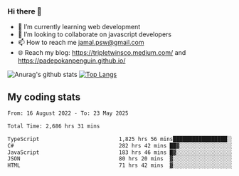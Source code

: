 ### Hi there 👋

<!--
**padepokanpenguin/padepokanpenguin** is a ✨ _special_ ✨ repository because its `README.md` (this file) appears on your GitHub profile.
-->

- 🌱 I’m currently learning  web development
- 👯 I’m looking to collaborate on javascript developers
- 📫 How to reach me jamal.psw@gmail.com
- 🌐 Reach my blog:
   https://tripletwinsco.medium.com/ and
   https://padepokanpenguin.github.io/

![Anurag's github stats](https://github-readme-stats.vercel.app/api?username=padepokanpenguin&count_private=true&disable_animations=false&show_icons=true&theme=default)
[![Top Langs](https://github-readme-stats.vercel.app/api/top-langs/?username=padepokanpenguin&theme=default&layout=compact)](https://github.com/padepokanpenguin)

## My coding stats

<!--START_SECTION:waka-->

```txt
From: 16 August 2022 - To: 23 May 2025

Total Time: 2,686 hrs 31 mins

TypeScript                         1,825 hrs 56 mins█████████████████░░░░░░░░   67.97 %
C#                                 282 hrs 42 mins ██▓░░░░░░░░░░░░░░░░░░░░░░   10.52 %
JavaScript                         183 hrs 46 mins █▓░░░░░░░░░░░░░░░░░░░░░░░   06.84 %
JSON                               80 hrs 20 mins  ▓░░░░░░░░░░░░░░░░░░░░░░░░   02.99 %
HTML                               71 hrs 42 mins  ▓░░░░░░░░░░░░░░░░░░░░░░░░   02.67 %
```

<!--END_SECTION:waka-->


